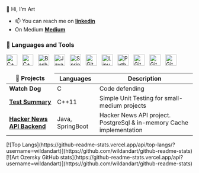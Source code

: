 👋 Hi, I’m Art


- 📫 You can reach me on <a href="www.linkedin.com/in/art-ozersky-5a3a5744"><b>linkedin</b></a>
- On Medium <a href="https://medium.com/@artemyozerski"><b> Medium</b></a> 


### 🧰 Languages and Tools

<img align="left" alt="C++" width="30px" style="padding-right:10px;" src="https://cdn.jsdelivr.net/gh/devicons/devicon/icons/cplusplus/cplusplus-original.svg" />
<img align="left" alt="C++" width="30px" style="padding-right:10px;" src="https://cdn.jsdelivr.net/gh/devicons/devicon/icons/c/c-original.svg" />
<img align="left" alt="Bash" width="30px" style="padding-right:10px;" src="https://cdn.jsdelivr.net/gh/devicons/devicon/icons/bash/bash-original.svg" />
<img align="left" alt="Java" width="30px" style="padding-right:10px;" src="https://cdn.jsdelivr.net/gh/devicons/devicon/icons/java/java-original.svg"/>
<img align="left" alt="Spring" width="30px" style="padding-right:10px;" src="https://cdn.jsdelivr.net/gh/devicons/devicon/icons/spring/spring-original.svg" />
<img align="left" alt="Git" width="30px" style="padding-right:10px;" src="https://cdn.jsdelivr.net/gh/devicons/devicon/icons/git/git-original.svg" />
<img align="left" alt="Linux" width="30px" style="padding-right:10px;" src="https://cdn.jsdelivr.net/gh/devicons/devicon/icons/linux/linux-original.svg" />
<img align="left" alt="Python" width="30px" style="padding-right:10px;" src="https://cdn.jsdelivr.net/gh/devicons/devicon/icons/python/python-original.svg" />
<img align="left" alt="GitHub" width="30px" style="padding-right:10px;" src="https://cdn.jsdelivr.net/gh/devicons/devicon/icons/mysql/mysql-original.svg" />
<img align="left" alt="GitHub" width="30px" style="padding-right:10px;" src="https://cdn.jsdelivr.net/gh/devicons/devicon/icons/docker/docker-original.svg" />
<img align="left" alt="GitHub" width="30px" style="padding-right:10px;" src="https://cdn.jsdelivr.net/gh/devicons/devicon/icons/swift/swift-original.svg" />
<br><br />


<table>
  <thead align="center">
    <tr style="border: none;">
      <td><b>🎁 Projects</b></td>
      <th><b>Languages</b></th> 
          <th><b>Description</b></th> 
    </tr>
  </thead>
  <tbody>
    <tr>
      <td><b>Watch Dog</b></td>
      <td>C</td>
      <td>Code defending</td>
    </tr>
    <tr>
      <td><a href="https://github.com/WildandArt/TestingSummary"><b>Test Summary</b></a></td>
      <td>C++11</td>
      <td>Simple Unit Testing for small-medium projects</td>
    </tr>
    <tr>
      <td><a href="https://github.com/WildandArt/HackerNewsAPI"><b>Hacker News API Backend</b></a></td>
      <td>Java, SpringBoot</td>
      <td>Hacker News API project. PostgreSql & in-memory Cache implementation</td>
    </tr>
  </tbody>
</table>
<table>
[![Top Langs](https://github-readme-stats.vercel.app/api/top-langs/?username=wildandart)](https://github.com/wildandart/github-readme-stats)
[![Art Ozersky GitHub stats](https://github-readme-stats.vercel.app/api?username=wildandart)](https://github.com/wildandart/github-readme-stats)
  
<!--   <thead align="center">
    <tr border: none;>
      <td><b>🧠 Problems & algos</b></td>
      <td><b> Languages </b></td>
      <th><b>Description</b></th>
      <th><b>Inspired By</b></th>
    </tr>
  </thead>
  <tbody>
    <tr>
      <td><a href="https://github.com/WildandArt/cpp-classes/tree/master/RCString"><b>RCString</b></a></td>
      <td>C++</td>
      <td>A String Class that implements copy-on-write and Reference Counting</td>
      <td>Scott Meyers</td>
    </tr>
    <tr>
      <td><a href="https://github.com/WildandArt/cpp-classes/tree/master/SharedPtr"><b>Shared Pointer</b></a></td>
      <td>C++</td>
      <td>An implementation of shared_ptr using reference counting and Pimpl Idiom</td>
      <td>Scott Meyers</td>
    </tr>
    <tr>
      <td><a href="https://github.com/WildandArt/cpp-classes/tree/master/Lock"><b>Lock</b></a></td>
      <td>C++</td>
      <td>Basic Scope Lock</td>
      <td>RAII Scope Lock</td>
    </tr>
  </tbody>
</table>

<table>
  <thead align="center">
    <tr style="border: none;">
      <td><b>🧵 🧵 Multithreaded Problems</b></td>
      <th><b>Languages</b></th> 
        <th><b>Description</b></th> 
    </tr>
  </thead>
  <tbody>
    <tr>
      <td><b>Bounded Buffer Problem</b></td>
      <td></td>
    </tr>
    <tr>
      <td><a href=""><b>Two</b></a></td>
      <td></td>
    </tr>
    <tr>
      <td><a href=""><b>Three</b></a></td>
      <td></td>
    </tr>
  </tbody>
</table>

<table border="0">
  <tr>
  <td valign="top">

<table>
  <thead align="center">
    <tr style="border: none;">
      <th><b>🌳 Data Structures</b></th>
      <th><b>Languages</b></th>
  </thead>
  
  <tbody>
    <tr>
      <td><a href=""><b>Thread Safe Queue</b></a></td>
      <td>C</td>
    </tr>
    <tr>
      <td><a href="https://github.com/WildandArt/data-structures/tree/master/BinarySearchTree"><b>Binary Search Tree</b></a></td>
      <td>C</td>
    </tr>
    <tr>
      <td><a href="https://github.com/WildandArt/data-structures/tree/master/Heap"><b>Heap</b></a></td>
      <td>C</td>
   </tr>
    <tr>
      <td><a href="https://github.com/WildandArt/data-structures/tree/master/Queue"><b>Queue using Linked List</b></a></td>
      <td>C</td>
    </tr>
     <tr>
      <td><a href="https://github.com/WildandArt/data-structures/tree/master/Stack"><b>Stack</b></a></td>
      <td>C</td>
    </tr>
     <tr>
      <td><a href="https://github.com/WildandArt/data-structures/tree/master/CircularBuffer"><b>Circular Buffer</b></a></td>
      <td>C</td>
    </tr>
     <tr>
      <td><a href="https://github.com/WildandArt/data-structures/tree/master/Vector"><b>Vector</b></a></td>
      <td>C</td>
    </tr>
    <tr>
      <td><a href="https://github.com/WildandArt/data-structures/tree/master/HashTable"><b>Hash Table</b></a></td>
      <td>C</td>
    </tr>
    <tr>
      <td><a href="https://github.com/WildandArt/data-structures/tree/master/AvlTree"><b>Avl tree</b></a></td>
      <td>C</td>
    </tr>
    <tr>
      <td><a href="https://github.com/WildandArt/data-structures/tree/master/PriorityQueue"><b>Priority Queue</b></a></td>
      <td>C</td>
    </tr>
    <tr>
      <td><a href="https://github.com/WildandArt/data-structures/tree/master/HeapPriorityQueue"><b>Heap Priority Queue</b></a></td>
      <td>C</td>
    </tr>
    <tr>
      <td><a href="https://github.com/WildandArt/data-structures/tree/master/BitArray"><b>Bit Array</b></a></td>
      <td>C</td>
    </tr>
      <tr>
      <td><a href="https://github.com/WildandArt/data-structures/tree/master/SinglyLinkedList"><b>Singly Linked List</b></a></td>
      <td>C</td>
    </tr>
      <tr>
      <td><a href="https://github.com/WildandArt/data-structures/tree/master/DoublyLinkedList"><b>Doubly Linked List</b></a></td>
      <td>C</td>
    </tr>

  </tbody>
</table>

    
  </td>



  <td valign="top">
<table>
  <thead align="center">
    <tr style="border: none;">
      <td><b>🧩Design Patterns</b></td>
      <th><b>Languages</b></th> 
          <th><b>Description</b></th> 
    </tr>
  </thead>
  <tbody>
    <tr>
      <td><b>Factory Design Pattern</b></td>
      <td></td>
    </tr>
    <tr>
      <td><b>Composite Design Pattern</b></td>
      <td></td>
    </tr>
    <tr>
      <td><a href=""><b>Three</b></a></td>
      <td></td>
    </tr>
  </tbody>
</table>

    
  </td>



    
  </tr>
</table> -->










